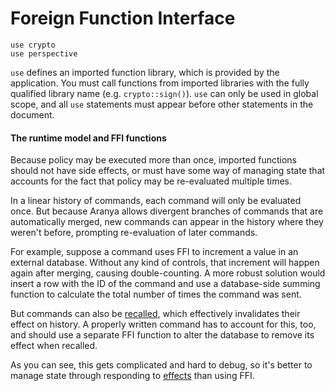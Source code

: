 # Foreign Function Interface

```
use crypto
use perspective
```

`use` defines an imported function library, which is provided by the
application. You must call functions from imported libraries with the
fully qualified library name (e.g. `crypto::sign()`). `use` can only be
used in global scope, and all `use` statements must appear before other
statements in the document.

#### The runtime model and FFI functions

Because policy may be executed more than once, imported functions should
not have side effects, or must have some way of managing state that
accounts for the fact that policy may be re-evaluated multiple times.

In a linear history of commands, each command will only be evaluated
once. But because Aranya allows divergent branches of commands that are
automatically merged, new commands can appear in the history where they
weren't before, prompting re-evaluation of later commands.

For example, suppose a command uses FFI to increment a value in an
external database. Without any kind of controls, that increment will
happen again after merging, causing double-counting. A more robust
solution would insert a row with the ID of the command and use a
database-side summing function to calculate the total number of times
the command was sent.

But commands can also be [recalled](commands.md#recall-block), which
effectively invalidates their effect on history. A properly written
command has to account for this, too, and should use a separate FFI
function to alter the database to remove its effect when recalled.

As you can see, this gets complicated and hard to debug, so it's better
to manage state through responding to [effects](effects.md) than using
FFI.